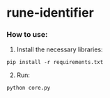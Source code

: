 # rune-identifier

### How to use:

1. Install the necessary libraries:

`pip install -r requirements.txt`

2. Run:

`python core.py`

